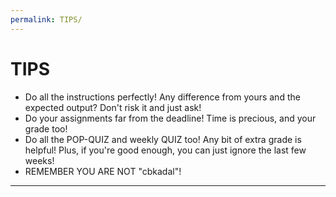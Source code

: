 ```yaml
---
permalink: TIPS/
---
```


# TIPS

* Do all the instructions perfectly! Any difference from yours and the expected output? Don't risk it and just ask!
* Do your assignments far from the deadline! Time is precious, and your grade too!
* Do all the POP-QUIZ and weekly QUIZ too! Any bit of extra grade is helpful! Plus, if you're good enough, you can just ignore the last few weeks!
* REMEMBER YOU ARE NOT "cbkadal"!
<hr>
